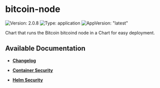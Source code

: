# bitcoin-node

![Version: 2.0.8](https://img.shields.io/badge/Version-2.0.8-informational?style=flat-square) ![Type: application](https://img.shields.io/badge/Type-application-informational?style=flat-square) ![AppVersion: "latest"](https://img.shields.io/badge/AppVersion-"latest"-informational?style=flat-square)

Chart that runs the Bitcoin bitcoind node in a Chart for easy deployment.

## Available Documentation

- [**Changelog**](CHANGELOG)

- [**Container Security**](container-security)

- [**Helm Security**](helm-security)

